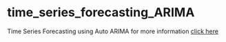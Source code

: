 # time_series_forecasting_ARIMA
Time Series Forecasting using Auto ARIMA for more information <a href=''>click here</a>
